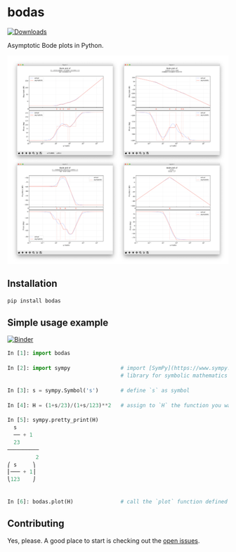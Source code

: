 # bodas
[![Downloads](https://pepy.tech/badge/bodas)](https://pepy.tech/project/bodas)

Asymptotic Bode plots in Python.

![](https://github.com/urbanij/bodas/blob/main/docs/example2.png?raw=true)

## Installation
```sh
pip install bodas
```


## Simple usage example
[![Binder](https://mybinder.org/badge_logo.svg)](https://mybinder.org/v2/gh/urbanij/bodas/HEAD?labpath=examples%2Fbasic.ipynb)

```python
In [1]: import bodas 

In [2]: import sympy                # import [SymPy](https://www.sympy.org) the Python 
                                    # library for symbolic mathematics

In [3]: s = sympy.Symbol('s')       # define `s` as symbol

In [4]: H = (1+s/23)/(1+s/123)**2   # assign to `H` the function you want to plot

In [5]: sympy.pretty_print(H)
  s
  ── + 1
  23
──────────
         2
⎛ s     ⎞
⎜─── + 1⎟
⎝123    ⎠


In [6]: bodas.plot(H)               # call the `plot` function defined in the bodas library
```



<!-- ### Todo
See [TODO.md](https://github.com/urbanij/bodas/blob/main/TODO.md) -->

## Contributing

Yes, please. A good place to start is checking out the [open issues](https://github.com/urbanij/bodas/issues).